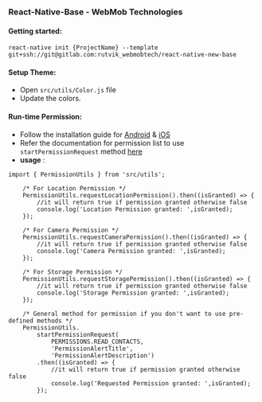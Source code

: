 ### React-Native-Base - WebMob Technologies

#### Getting started:
```
react-native init {ProjectName} --template git+ssh://git@gitlab.com:rutvik_webmobtech/react-native-new-base
```
#### Setup Theme:

- Open `src/utils/Color.js` file
- Update the colors.

#### Run-time Permission:

- Follow the installation guide for [Android](https://github.com/zoontek/react-native-permissions#android) &  [iOS](https://github.com/zoontek/react-native-permissions#ios)
- Refer the documentation for permission list to use `startPermissionRequest` method [here](https://github.com/zoontek/react-native-permissions#supported-permissions)   
- **usage** :
```
import { PermissionUtils } from 'src/utils';

    /* For Location Permission */
    PermissionUtils.requestLocationPermission().then((isGranted) => {
        //it will return true if permission granted otherwise false
        console.log('Location Permission granted: ',isGranted);
    });

    /* For Camera Permission */
    PermissionUtils.requestCameraPermission().then((isGranted) => {
        //it will return true if permission granted otherwise false
        console.log('Camera Permission granted: ',isGranted);
    });

    /* For Storage Permission */
    PermissionUtils.requestStoragePermission().then((isGranted) => {
        //it will return true if permission granted otherwise false
        console.log('Storage Permission granted: ',isGranted);
    });

    /* General method for permission if you don't want to use pre-defined methods */
    PermissionUtils.
        startPermissionRequest(
            PERMISSIONS.READ_CONTACTS, 
            'PermissionAlertTitle', 
            'PermissionAlertDescription')
        .then((isGranted) => {
            //it will return true if permission granted otherwise false
            console.log('Requested Permission granted: ',isGranted);
        });
```


